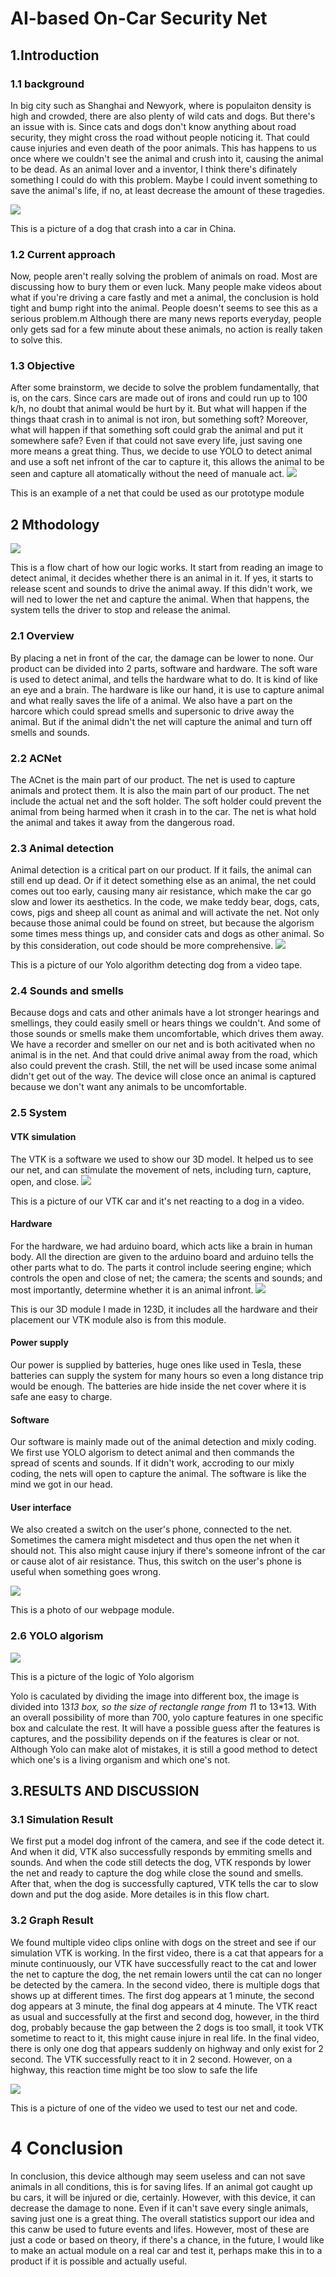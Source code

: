 # AI-based On-Car Security Net

## 1.Introduction

### 1.1 background

In big city such as Shanghai and Newyork, where is populaiton density is high and crowded, there are also plenty of wild cats and dogs. But there's an issue with is. 
Since cats and dogs don't know anything about road security, they might cross the road without people noticing it. That could cause injuries and even death of  the poor animals. This has happens to us once where we couldn't see the animal and crush into it, causing the animal to be dead. As an animal lover and a inventor, I  think there's difinately something I could do with this problem. Maybe I could invent something to save the animal's life, if no, at least decrease the amount of these  tragedies.

![](https://raw.githubusercontent.com/MMean-YingDie/MMean-YingDie.github.io/main/u%3D490135195%2C4184572886%26fm%3D253%26fmt%3Dauto%26app%3D138%26f%3DJPEG.webp)

This is a picture of a dog that crash into a car in China.

### 1.2 Current approach

Now, people aren't really solving the problem of animals on road. Most are discussing how to bury them or even luck. Many people make videos about what if  you're driving a care fastly and met a animal, the conclusion is hold tight and bump right into the animal. People doesn't seems to see this as a serious problem.m  Although there are many news reports everyday, people only gets sad for a few minute about these animals, no action is really taken to solve this.

### 1.3 Objective

After some brainstorm, we decide to solve the problem fundamentally, that is, on the cars. Since cars are made out of irons and could run up to 100 k/h, no  doubt that  animal would be hurt by it. But what will happen if the things thaat crash in to animal is not iron, but something soft? Moreover, what will happen if that  something soft could grab the animal and put it somewhere safe? Even if that could not save every life, just saving one more means a great thing. Thus, we decide to  use YOLO to detect animal and use a soft net infront of the car to capture it, this allows the animal to be seen and capture all atomatically without the need of  manuale act.
![](https://raw.githubusercontent.com/MMean-YingDie/MMean-YingDie.github.io/main/lQLPJxbdmTejMwXNAZDNAZCwr1ZxZWwWvigDbCIf7sCFAA_400_400.png_720x720q90g.jpg)

This is an example of a net that could be used as our prototype module

## 2 Mthodology
![](https://raw.githubusercontent.com/MMean-YingDie/MMean-YingDie.github.io/main/logic%20map.png)

This is a flow chart of how our logic works. It start from reading an image to detect animal, it decides whether there is an animal in it. If yes, it starts to release  scent and sounds to drive the animal away. If this didn't work, we will ned to lower the net and capture the animal. When that happens, the system tells the driver to  stop and release the animal.

### 2.1 Overview

By placing a net in front of the car, the damage can be lower to none. Our product can be divided into 2 parts, software and hardware. The soft ware is used to  detect animal, and tells the hardware what to do. It is kind of like an eye and a brain. The hardware is like our hand, it is use to capture animal and what really  saves the life of a animal. We also have a part on the harcore which could spread smells and supersonic to drive away the animal. But if the animal didn't the net will  capture the animal and turn off smells and sounds.
	
### 2.2 ACNet

The ACnet is the main part of our product. The net is used to capture animals and protect them. It is also the main part of our product. The net include the  actual net and the soft holder. The soft holder could prevent the animal from being harmed when it crash in to the car. The net is what hold the animal and takes it  away from the dangerous road.

### 2.3 Animal detection

Animal detection is a critical part on our product. If it fails, the animal can still end up dead. Or if it detect something else as an animal, the net could  comes out too early, causing many air resistance, which make the car go slow and lower its aesthetics. In the code, we make teddy bear, dogs, cats, cows, pigs and  sheep all count as animal and will activate the net. Not only because those animal could be found on street, but because the algorism some times mess things up, and  consider cats and dogs as other animal. So by this consideration, out code should be more comprehensive.
![](https://raw.githubusercontent.com/MMean-YingDie/MMean-YingDie.github.io/main/dog%20crossing%20street%201.PNG)

This is a picture of our Yolo algorithm detecting dog from a video tape.

### 2.4 Sounds and smells

Because dogs and cats and other animals have a lot stronger hearings and smellings, they could easily smell or hears things we couldn't. And some of those  sounds or smells make them uncomfortable, which drives them away. We have a recorder and smeller on our net and is both acitivated when no animal is in the net. And  that could drive animal away from the road, which also could prevent the crash. Still, the net will be used incase some animal didn't get out of the way. The device  will close once an animal is captured because we don't want any animals to be uncomfortable.


### 2.5 System 

#### VTK simulation

The VTK is a software we used to show our 3D model. It helped us to see our net, and can stimulate the movement of nets, including turn, capture, open, and  close.
![](https://raw.githubusercontent.com/MMean-YingDie/MMean-YingDie.github.io/main/simulation.PNG)

This is a picture of our VTK car and it's net reacting to a dog in a video.

#### Hardware

For the hardware, we had arduino board, which acts like a brain in human body. All the direction are given to the arduino board and arduino tells the other  parts what to do. The parts it control include seering engine; which controls the open and close of net; the camera; the scents and sounds; and most importantly,  determine whether it is an animal infront. 
![](https://raw.githubusercontent.com/MMean-YingDie/MMean-YingDie.github.io/main/%E7%BB%93%E6%9E%841.PNG)

This is our 3D module I made in 123D, it includes all the hardware and their placement our VTK module also is from this module.

#### Power supply

Our power is supplied by batteries, huge ones like used in Tesla, these batteries can supply the system for many hours so even a long distance trip would be  enough. The batteries are hide inside the net cover where it is safe ane easy to charge.

#### Software

Our software is mainly made out of the animal detection and mixly coding. We first use YOLO algorism to detect animal and then commands the spread of scents  and sounds. If it didn't work, accroding to our mixly coding, the nets will open to capture the animal. The software is like the mind we got in our head.

#### User interface	

We also created a switch on the user's phone, connected to the net. Sometimes the camera might misdetect and thus open the net when it should not. This also  might cause injury if there's someone infront of the car or cause alot of air resistance. Thus, this switch on the user's phone is useful when something goes wrong.

![](https://raw.githubusercontent.com/MMean-YingDie/MMean-YingDie.github.io/main/userinterface.PNG)

This is a photo of our webpage module.

### 2.6 YOLO algorism
![](https://raw.githubusercontent.com/MMean-YingDie/MMean-YingDie.github.io/main/how-yolo-algorithm-works.jpg)

This is a picture of the logic of Yolo algorism

Yolo is caculated by dividing the image into different box, the image is divided into 13*13 box, so the size of rectangle range from 1*1 to 13*13. With an overall  possibility of more than 700, yolo capture features in one specific box and calculate the rest. It will have a possible guess after the features is captures, and the    possibility depends on if the features is clear or not. Although Yolo can make alot of mistakes, it is still a good method to detect which one's is a living organism    and which one's not.


## 3.RESULTS AND DISCUSSION

### 3.1 Simulation Result

We first put a model dog infront of the camera, and see if the code detect it. And when it did, VTK also successfully responds by emmiting smells and sounds.  And when the code still detects the dog, VTK responds by lower the net and ready to capture the dog while close the sound and smells. After that, when the dog is  successfully captured, VTK tells the car to slow down and put the dog aside. More detailes is in this flow chart.

### 3.2 Graph Result

We found multiple video clips online with dogs on the street and see if our simulation VTK is working. In the first video, there is a cat that appears for a  minute continuously, our VTK have successfully react to the cat and lower the net to capture the dog, the net remain lowers until the cat can no longer be detected by  the camera.
In the second video, there is multiple dogs that shows up at different times. The first dog appears at 1 minute, the second dog appears at 3 minute, the final  dog appears at 4 minute. The VTK react as usual and successfully at the first and second dog, however, in the third dog, probably because the gap between the 2 dogs is  too small, it took VTK sometime to react to it, this might cause injure in real life.
In the final video, there is only one dog that appears suddenly on highway and only exist for 2 second. The VTK successfully react to it in 2 second. However,  on a highway, this reaction time might be too slow to safe the life

![](https://raw.githubusercontent.com/MMean-YingDie/MMean-YingDie.github.io/main/u%3D11001331%2C1772941715%26fm%3D253%26fmt%3Dauto%26app%3D138%26f%3DJPEG.webp)

This is a picture of one of the video we used to test our net and code.
	

# 4 Conclusion

In conclusion, this device although may seem useless and can not save animals in all conditions, this is for saving lifes. If an animal got caught up bu cars,  it will be injured or die, certainly. However, with this device, it can decrease the damage to none. Even if it can't save every single animals, saving just one is a  great thing. The overall statistics support our idea and this canw be used to future events and lifes. However, most of these are just a code or based on theory, if there's a chance, in the future, I would like to make an actual module on a real car and test it, perhaps make this in to a product if it is possible and actually useful.
